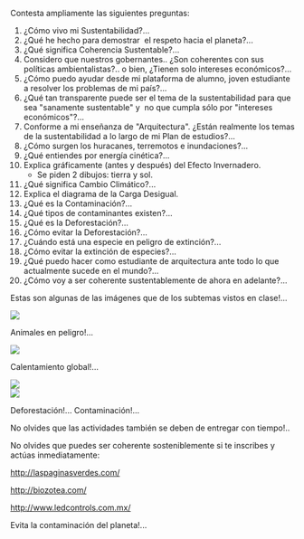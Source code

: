Contesta ampliamente las siguientes preguntas:
1. ¿Cómo vivo mi Sustentabilidad?...
2. ¿Qué he hecho para demostrar  el respeto hacia el planeta?...
3. ¿Qué significa Coherencia Sustentable?...
4. Considero que nuestros gobernantes.. ¿Son coherentes con sus políticas ambientalistas?.. o bien, ¿Tienen solo intereses  económicos?...
5. ¿Cómo puedo ayudar desde mi plataforma de alumno, joven estudiante a resolver los problemas de mi país?...
6. ¿Qué tan transparente puede ser el tema de la sustentabilidad para que sea "sanamente sustentable" y  no que cumpla sólo por "intereses económicos"?...
7. Conforme a mi enseñanza de "Arquitectura". ¿Están realmente los temas de la sustentabilidad a lo largo de mi Plan de estudios?...
8. ¿Cómo surgen los huracanes, terremotos e inundaciones?...
9. ¿Qué entiendes por energía cinética?...
10. Explica gráficamente (antes y después) del Efecto Invernadero.
    - Se piden 2 dibujos: tierra y sol.
11. ¿Qué significa Cambio Climático?...
12. Explica el diagrama de la Carga Desigual.
13. ¿Qué es la Contaminación?...
14. ¿Qué tipos de contaminantes existen?...
15. ¿Qué es la Deforestación?...
16. ¿Cómo evitar la Deforestación?...
17. ¿Cuándo está una especie en peligro de extinción?...
18. ¿Cómo evitar la extinción de especies?...
19. ¿Qué puedo hacer como estudiante de arquitectura ante todo lo que actualmente sucede en el mundo?...
20. ¿Cómo voy a ser coherente sustentablemente de ahora en adelante?...

Estas son algunas de las imágenes que de los subtemas vistos en clase!...

<div class="mdl-grid">

<div class="full-height-img mdl-cell mdl-cell--6-col mdl-typography--text-center">
<img src="./content/P1/MP1.1/OSOPOLAR.gif">
<p>
Animales en peligro!...
</p>
</div>
<div class="full-height-img mdl-cell mdl-cell--6-col mdl-typography--text-center">
<img src="./content/P1/MP1.1/deforestation_brazil.jpg">
<p>Calentamiento global!...</p>
</div>
<div class="full-height-img mdl-cell mdl-cell--6-col mdl-typography--text-center">
<img src="./content/P1/MP1.1/beforeandafter.jpg">
</div>
<div class="full-height-img mdl-cell mdl-cell--6-col mdl-typography--text-center">
<img src="./content/P1/MP1.1/CONTA.gif">
</div>
<div class="mdl-cell mdl-cell--12-col mdl-typography--text-center">
<p>
Deforestación!... Contaminación!...
</p>
</div>
</div>

No olvides que las actividades también se deben de entregar con tiempo!..

No olvides que puedes ser coherente sosteniblemente si te inscribes y actúas inmediatamente:

<http://laspaginasverdes.com/>

<http://biozotea.com/>

<http://www.ledcontrols.com.mx/>

Evita la contaminación del planeta!...
    
